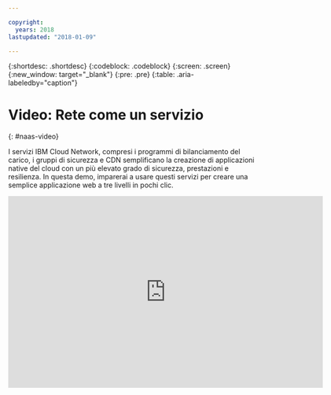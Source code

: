 ```yaml
---

copyright:
  years: 2018
lastupdated: "2018-01-09"

---
```


{:shortdesc: .shortdesc}
{:codeblock: .codeblock}
{:screen: .screen}
{:new_window: target="_blank"}
{:pre: .pre}
{:table: .aria-labeledby="caption"}

# Video: Rete come un servizio
{: #naas-video}

I servizi IBM Cloud Network, compresi i programmi di bilanciamento del carico, i gruppi di sicurezza e CDN semplificano la creazione di applicazioni native del cloud con un più elevato grado di sicurezza, prestazioni e resilienza. In questa demo, imparerai a usare questi servizi per creare una semplice applicazione web a tre livelli in pochi clic.

<p>
  <div class="embed-responsive embed-responsive-16by9">
    <iframe class="embed-responsive-item" id="youtubeplayer" type="text/html" width="640" height="390" src="https://www.youtube.com/embed/LRvNCXvtkX0?rel=0" frameborder="0" webkitallowfullscreen mozallowfullscreen allowfullscreen> </iframe>
  </div>
</p>

